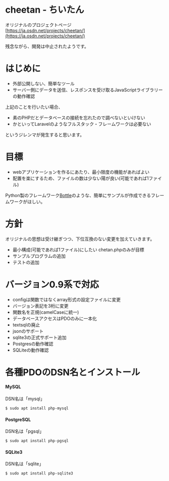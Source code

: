 # cheetan - ちいたん

オリジナルのプロジェクトページ  
[https://ja.osdn.net/projects/cheetan/](https://ja.osdn.net/projects/cheetan/)

残念ながら、開発は中止されたようです。  

# はじめに
- 外部公開しない、簡単なツール
- サーバー側にデータを送信、レスポンスを受け取るJavaScriptライブラリーの動作確認

上記のことを行いたい場合、
- 素のPHPだとデータベースの接続を忘れたので調べないといけない
- かといってLaravelのようなフルスタック・フレームワークは必要ない

というジレンマが発生すると思います。  

# 目標
- webアプリケーションを作るにあたり、最小限度の機能があればよい
- 配置を楽にするため、ファイルの数は少ない陽が良い(可能であれば1ファイル)　　

Python製のフレームワーク[Bottle](https://bottlepy.org/docs/dev/)のような、簡単にサンプルが作成できるフレームワークがほしい。

# 方針
オリジナルの思想は受け継ぎつつ、下位互換のない変更を加えていきます。

- 最小構成(可能であれば1ファイル)にしたい chetan.phpのみが目標
- サンプルプログラムの追加
- テストの追加

# バージョン0.9系で対応

- configは関数ではなくarray形式の設定ファイルに変更
- バージョン表記を3桁に変更
- 関数名を正規(camelCaseに統一)
- データベースアクセスはPDOのみに一本化
- textsqlの廃止
- jsonのサポート
- sqlite3の正式サポート追加
- Postgresの動作確認
- SQLiteの動作確認


# 各種PDOのDSN名とインストール

#### MySQL

DSN名は「mysql」

`$ sudo apt install php-mysql`


#### PostgreSQL

DSN名は「pgsql」

`$ sudo apt install php-pgsql`


#### SQLite3

DSN名は「sqlite」

`$ sudo apt install php-sqlite3`

